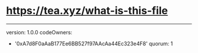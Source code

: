 # https://tea.xyz/what-is-this-file
---
version: 1.0.0
codeOwners:
  - '0xA7d8F0aAaB177Ee6BB527f97AAcAa44Ec323e4F8'
quorum: 1
